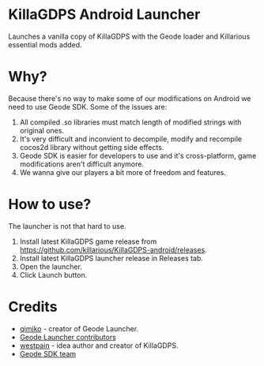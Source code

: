 # KillaGDPS Android Launcher

Launches a vanilla copy of KillaGDPS with the Geode loader and Killarious essential mods added.

# Why?

Because there's no way to make some of our modifications on Android we need to use Geode SDK. Some of the issues are:
1. All compiled .so libraries must match length of modified strings with original ones.
2. It's very difficult and inconvient to decompile, modify and recompile cocos2d library without getting side effects.
3. Geode SDK is easier for developers to use and it's cross-platform, game modifications aren't difficult anymore.
4. We wanna give our players a bit more of freedom and features.

# How to use?

The launcher is not that hard to use.
1. Install latest KillaGDPS game release from https://github.com/killarious/KillaGDPS-android/releases.
2. Install latest KillaGDPS launcher release in Releases tab.
3. Open the launcher.
4. Click Launch button.

# Credits

- [qimiko](https://github.com/qimiko) - creator of Geode Launcher.
- [Geode Launcher contributors](https://github.com/geode-sdk/android-launcher/graphs/contributors)
- [westpain](https://t.me/westpain) - idea author and creator of KillaGDPS.
- [Geode SDK team](https://github.com/geode-sdk)

